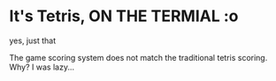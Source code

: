 # It's Tetris, ON THE TERMIAL :o

yes, just that

The game scoring system does not match the traditional tetris scoring. Why? I was lazy...
